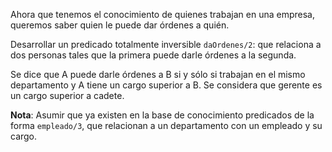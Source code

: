 Ahora que tenemos el conocimiento de quienes trabajan en una empresa, queremos saber quien le puede dar órdenes a quién.

Desarrollar un predicado totalmente inversible `daOrdenes/2`: que relaciona a dos personas tales que la primera puede darle órdenes a la segunda.

Se dice que A puede darle órdenes a B si y sólo si trabajan en el mismo departamento y A tiene un cargo superior a B. Se considera que gerente es un cargo superior a cadete.

**Nota**: Asumir que ya existen en la base de conocimiento predicados de la forma `empleado/3`, que relacionan a un departamento con un empleado y su cargo.